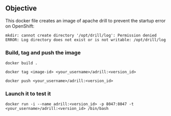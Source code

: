 ## Objective
This docker file creates an image of apache drill to prevent the startup error on OpenShift:

```
mkdir: cannot create directory '/opt/drill/log': Permission denied
ERROR: Log directory does not exist or is not writable: /opt/drill/log
```

### Build, tag and push the image
```
docker build .
```

```
docker tag <image-id> <your_username>/adrill:<version_id>
```

```
docker push <your_username>/adrill:<version_id>
```

### Launch it to test it

```
docker run -i --name adrill:<version_id> -p 8047:8047 -t <your_username>/adrill:<version_id> /bin/bash
```
